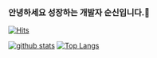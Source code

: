 ### 안녕하세요 성장하는 개발자 순신입니다.👋
[![Hits](https://hits.seeyoufarm.com/api/count/incr/badge.svg?url=https%3A%2F%2Fgithub.com%2FGitHubpsw)](https://hits.seeyoufarm.com)
<!--
**GitHubpsw/master** is a ✨ _special_ ✨ repository because its `README.md` (this file) appears on your GitHub profile.

Here are some ideas to get you started:

- 🔭 I’m currently working on ...
- 🌱 I’m currently learning ...
- 👯 I’m looking to collaborate on ...
- 🤔 I’m looking for help with ...
- 💬 Ask me about ...
- 📫 How to reach me: ...
- 😄 Pronouns: ...
- ⚡ Fun fact: ...
-->

[![github stats](https://github-readme-stats.vercel.app/api?username=GitHubpsw&show_icons=true&hide_border=true)](https://github.com/GitHubpsw)
[![Top Langs](https://github-readme-stats.vercel.app/api/top-langs/?username=GitHubpsw&layout=compact)](https://github.com/GitHubpsw)
